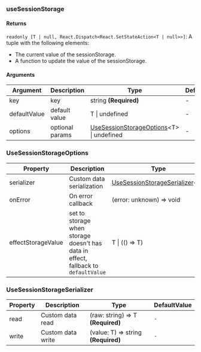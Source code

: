 ### useSessionStorage

#### Returns

`readonly [T | null, React.Dispatch<React.SetStateAction<T | null>>]`: A tuple with the following elements:

- The current value of the sessionStorage.
- A function to update the value of the sessionStorage.

#### Arguments

| Argument     | Description     | Type                                                                        | DefaultValue |
| ------------ | --------------- | --------------------------------------------------------------------------- | ------------ |
| key          | key             | string **(Required)**                                                       | -            |
| defaultValue | default value   | T \| undefined                                                              | -            |
| options      | optional params | [UseSessionStorageOptions](#UseSessionStorageOptions)&lt;T&gt; \| undefined | -            |

### UseSessionStorageOptions

| Property           | Description                                                                        | Type                                                                 | DefaultValue    |
| ------------------ | ---------------------------------------------------------------------------------- | -------------------------------------------------------------------- | --------------- |
| serializer         | Custom data serialization                                                          | [UseSessionStorageSerializer](#UseSessionStorageSerializer)&lt;T&gt; | `-`             |
| onError            | On error callback                                                                  | (error: unknown) => void                                             | `console.error` |
| effectStorageValue | set to storage when storage doesn't has data in effect, fallback to `defaultValue` | T \| (() => T)                                                       | `-`             |

### UseSessionStorageSerializer

| Property | Description       | Type                                | DefaultValue |
| -------- | ----------------- | ----------------------------------- | ------------ |
| read     | Custom data read  | (raw: string) => T **(Required)**   | `-`          |
| write    | Custom data write | (value: T) => string **(Required)** | `-`          |
